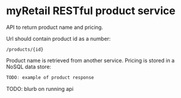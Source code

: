 # myRetail RESTful product service

API to return product name and pricing.

Url should contain product id as a number:
```
/products/{id}
```
Product name is retrieved from another service.  Pricing is stored in a NoSQL data store:
```groovy
TODO: example of product response
```
TODO: blurb on running api